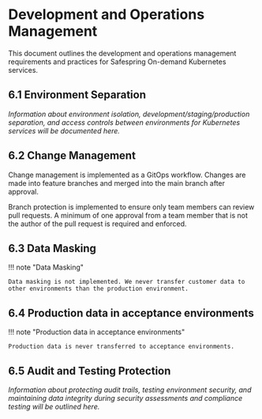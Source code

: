 # Development and Operations Management

This document outlines the development and operations management requirements and practices for Safespring On-demand Kubernetes services.

## 6.1 Environment Separation

*Information about environment isolation, development/staging/production separation, and access controls between environments for Kubernetes services will be documented here.*

## 6.2 Change Management

Change management is implemented as a GitOps workflow. Changes are made into feature branches and merged into the main branch after approval.

Branch protection is implemented to ensure only team members can review pull requests. A minimum of one approval from a team member that is not the author of the pull request is required and enforced.

## 6.3 Data Masking

!!! note "Data Masking"

    Data masking is not implemented. We never transfer customer data to other environments than the production environment.

## 6.4 Production data in acceptance environments

!!! note "Production data in acceptance environments"

    Production data is never transferred to acceptance environments.

## 6.5 Audit and Testing Protection

*Information about protecting audit trails, testing environment security, and maintaining data integrity during security assessments and compliance testing will be outlined here.*
